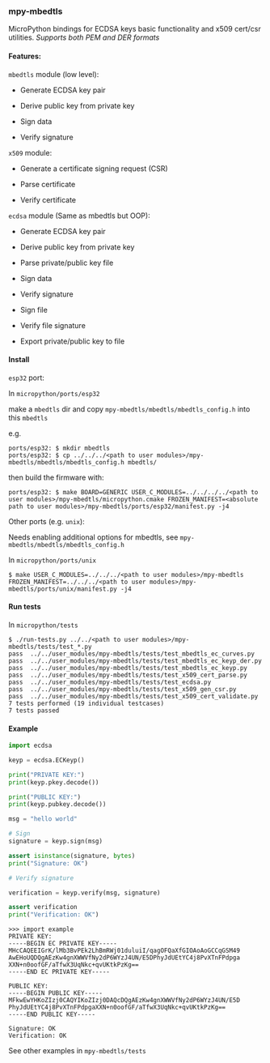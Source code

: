 ### mpy-mbedtls

MicroPython bindings for ECDSA keys basic functionality and x509 cert/csr utilities.
*Supports both PEM and DER formats*

#### Features:

`mbedtls` module (low level):

   - Generate ECDSA key pair
	
   - Derive public key from private key
	
   - Sign data
    
   - Verify signature

`x509` module:
	
   - Generate a certificate signing request (CSR)
	
   - Parse certificate
	
   - Verify certificate
   
`ecdsa` module (Same as mbedtls but OOP):
   
   - Generate ECDSA key pair
	
   - Derive public key from private key
   
   - Parse private/public key file
	
   - Sign data
    
   - Verify signature
   
   - Sign file 
   
   - Verify file signature
   
   - Export private/public key to file



#### Install

`esp32` port:

In `micropython/ports/esp32`

make a `mbedtls` dir and copy `mpy-mbedtls/mbedtls/mbedtls_config.h` into this `mbedtls`

e.g. 
```console
ports/esp32: $ mkdir mbedtls
ports/esp32: $ cp ../../../<path to user modules>/mpy-mbedtls/mbedtls/mbedtls_config.h mbedtls/
```
then build the firmware with:

```console
ports/esp32: $ make BOARD=GENERIC USER_C_MODULES=../../../../<path to user modules>/mpy-mbedtls/micropython.cmake FROZEN_MANIFEST=<absolute path to user modules>/mpy-mbedtls/ports/esp32/manifest.py -j4
```

Other ports (e.g. `unix`):

Needs enabling additional options for mbedtls, see `mpy-mbedtls/mbedtls/mbedtls_config.h`

In `micropython/ports/unix`

```
$ make USER_C_MODULES=../../../<path to user modules>/mpy-mbedtls FROZEN_MANIFEST=../../../<path to user modules>/mpy-mbedtls/ports/unix/manifest.py -j4
```

#### Run tests

In `micropython/tests`

```
$ ./run-tests.py ../../<path to user modules>/mpy-mbedtls/tests/test_*.py
pass  ../../user_modules/mpy-mbedtls/tests/test_mbedtls_ec_curves.py
pass  ../../user_modules/mpy-mbedtls/tests/test_mbedtls_ec_keyp_der.py
pass  ../../user_modules/mpy-mbedtls/tests/test_mbedtls_ec_keyp.py
pass  ../../user_modules/mpy-mbedtls/tests/test_x509_cert_parse.py
pass  ../../user_modules/mpy-mbedtls/tests/test_ecdsa.py
pass  ../../user_modules/mpy-mbedtls/tests/test_x509_gen_csr.py
pass  ../../user_modules/mpy-mbedtls/tests/test_x509_cert_validate.py
7 tests performed (19 individual testcases)
7 tests passed

```

#### Example 

```python
import ecdsa

keyp = ecdsa.ECKeyp()

print("PRIVATE KEY:")
print(keyp.pkey.decode())

print("PUBLIC KEY:")
print(keyp.pubkey.decode())

msg = "hello world"

# Sign
signature = keyp.sign(msg)

assert isinstance(signature, bytes)
print("Signature: OK")

# Verify signature

verification = keyp.verify(msg, signature)

assert verification
print("Verification: OK")


```

```
>>> import example
PRIVATE KEY:
-----BEGIN EC PRIVATE KEY-----
MHcCAQEEIGrK/lMb3BvPEk2LhBmRWj01duluiI/qagOFQaXfGIOAoAoGCCqGSM49
AwEHoUQDQgAEzKw4gnXWWVfNy2dP6WYzJ4UN/E5DPhyJdUEtYC4j8PvXTnFPdpga
XXN+n0oofGF/aTfwX3UqNkc+qvUKtkPzKg==
-----END EC PRIVATE KEY-----

PUBLIC KEY:
-----BEGIN PUBLIC KEY-----
MFkwEwYHKoZIzj0CAQYIKoZIzj0DAQcDQgAEzKw4gnXWWVfNy2dP6WYzJ4UN/E5D
PhyJdUEtYC4j8PvXTnFPdpgaXXN+n0oofGF/aTfwX3UqNkc+qvUKtkPzKg==
-----END PUBLIC KEY-----

Signature: OK
Verification: OK
```


See other examples in `mpy-mbedtls/tests`
